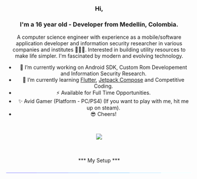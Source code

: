 <br />

<div align="center">

### Hi,
### I'm a 16 year old - Developer from Medellín, Colombia.

A computer science engineer with experience as a mobile/software application developer and information security researcher in various companies and institutes 👨🏾‍💻. Interested in building utility resources to make life simpler. I'm fascinated by modern and evolving technology.

- 🔭 I’m currently working on Android SDK, Custom Rom Developement and Information Security Research.
- 🌱 I’m currently learning [Flutter](https://flutter.dev/), [Jetpack Compose](https://developer.android.com/jetpack/compose) and Competitive Coding.
- ⚡ Available for Full Time Opportunities.
- ✨ Avid Gamer (Platform - PC/PS4) (If you want to play with me, hit me up on steam).
- 😎 Cheers!

<!-- - ![](https://komarev.com/ghpvc/?username=karthikmohan&color=brightgreen&style=flat) -->
  
<br />
<p align="center">
  <img height="150px" src="https://github-readme-stats.vercel.app/api/top-langs/?username=igormartins4&layout=compact&theme=vision-friendly-dark"/>
</p>

<div align="center">
<img src="" >
 <p> *** My Setup *** </p>
 </div>

<div align="center">
<img src="https://github.com/karthikmohan/karthikmohan/blob/master/Images/bottom_bar.gif" >
</div>
